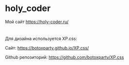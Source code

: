 # holy_coder
Мой сайт https://holy-coder.ru/

#

Для дизайна используется XP.css:

Сайт: https://botoxparty.github.io/XP.css/

Github репозиторий: https://github.com/botoxparty/XP.css
